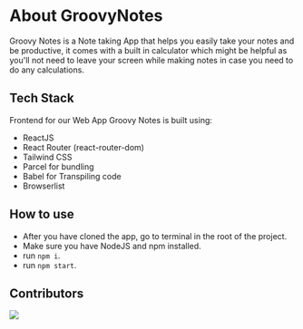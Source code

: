 # About GroovyNotes

Groovy Notes is a Note taking App that helps you easily take your notes and be  productive, it comes with a built in calculator which might be helpful as you'll not need to leave your screen while making notes in case you need to do any calculations.

## Tech Stack

Frontend for our Web App Groovy Notes is built using:
 - ReactJS
 - React Router (react-router-dom)
 - Tailwind CSS
 - Parcel for bundling
 - Babel for Transpiling code
 - Browserlist

## How to use
 - After you have cloned the app, go to terminal in the root of the project.
 - Make sure you have NodeJS and npm installed.
 - run `npm i`.
 - run `npm start`.

## Contributors
<a href="https://github.com/vdroid1331/GroovyNotesFrontend/graphs/contributors">
  <img src="https://contrib.rocks/image?repo=vdroid1331/GroovyNotesFrontend" />
</a>
